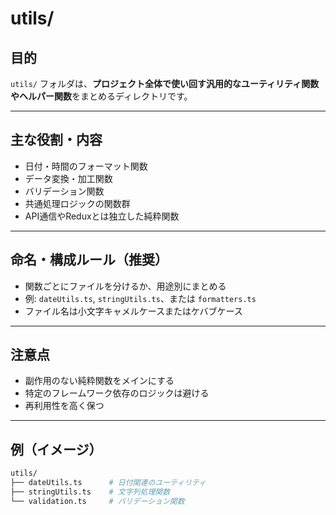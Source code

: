 # utils/

## 目的

`utils/` フォルダは、**プロジェクト全体で使い回す汎用的なユーティリティ関数やヘルパー関数**をまとめるディレクトリです。

---

## 主な役割・内容

- 日付・時間のフォーマット関数
- データ変換・加工関数
- バリデーション関数
- 共通処理ロジックの関数群
- API通信やReduxとは独立した純粋関数

---

## 命名・構成ルール（推奨）

- 関数ごとにファイルを分けるか、用途別にまとめる
- 例: `dateUtils.ts`, `stringUtils.ts`、または `formatters.ts`
- ファイル名は小文字キャメルケースまたはケバブケース

---

## 注意点

- 副作用のない純粋関数をメインにする
- 特定のフレームワーク依存のロジックは避ける
- 再利用性を高く保つ

---

## 例（イメージ）

```sh
utils/
├── dateUtils.ts      # 日付関連のユーティリティ
├── stringUtils.ts    # 文字列処理関数
└── validation.ts     # バリデーション関数
```